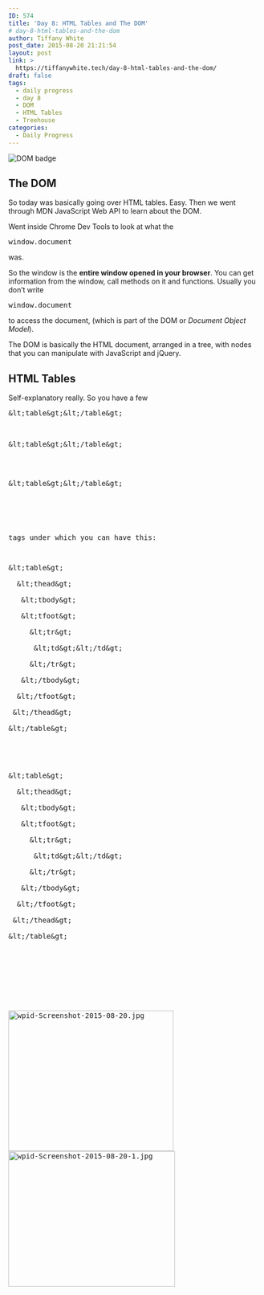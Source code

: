 ```yaml
---
ID: 574
title: 'Day 8: HTML Tables and The DOM'
# day-8-html-tables-and-the-dom
author: Tiffany White
post_date: 2015-08-20 21:21:54
layout: post
link: >
  https://tiffanywhite.tech/day-8-html-tables-and-the-dom/
draft: false
tags:
  - daily progress
  - day 8
  - DOM
  - HTML Tables
  - Treehouse
categories:
  - Daily Progress
---
```

<img class="aligncenter" src="http://helloburgh.me/wp-content/uploads/2015/08/wpid-Screenshot-2015-08-20-2.jpg" alt="DOM badge" />

<h2>The DOM</h2>

So today was basically going over HTML tables. Easy. Then we went through MDN JavaScript Web API to learn about the DOM.

Went inside Chrome Dev Tools to look at what the

<pre class="lang:javascript decode:1 " >window.document</pre>

was.

So the window is the <strong>entire window opened in your browser</strong>. You can get information from the window, call methods on it and functions. Usually you don’t write

<pre class="lang:javascript decode:1 " >window.document</pre>

to access the document, (which is part of the DOM or <em>Document Object Model</em>).

The DOM is basically the HTML document, arranged in a tree, with nodes that you can manipulate with JavaScript and jQuery.

<h2>HTML Tables</h2>

Self-explanatory really. So you have a few



<pre class="lang:html decode:1 " >
&amp;lt;table&amp;gt;&amp;lt;/table&amp;gt;


<pre class="lang:html decode:1 " >
&amp;lt;table&amp;gt;&amp;lt;/table&amp;gt;



<pre class="lang:html decode:1 " >
&amp;lt;table&amp;gt;&amp;lt;/table&amp;gt;


</pre>

tags under which you can have this:



<pre class="lang:html decode:1 " >
&amp;lt;table&amp;gt;

  &amp;lt;thead&amp;gt;

   &amp;lt;tbody&amp;gt;

   &amp;lt;tfoot&amp;gt;

     &amp;lt;tr&amp;gt;

      &amp;lt;td&amp;gt;&amp;lt;/td&amp;gt;

     &amp;lt;/tr&amp;gt;

   &amp;lt;/tbody&amp;gt;

  &amp;lt;/tfoot&amp;gt;

 &amp;lt;/thead&amp;gt;

&amp;lt;/table&amp;gt;




<pre class="lang:html decode:1 " >
&amp;lt;table&amp;gt;

  &amp;lt;thead&amp;gt;

   &amp;lt;tbody&amp;gt;

   &amp;lt;tfoot&amp;gt;

     &amp;lt;tr&amp;gt;

      &amp;lt;td&amp;gt;&amp;lt;/td&amp;gt;

     &amp;lt;/tr&amp;gt;

   &amp;lt;/tbody&amp;gt;

  &amp;lt;/tfoot&amp;gt;

 &amp;lt;/thead&amp;gt;

&amp;lt;/table&amp;gt;





</pre>

<a href="http://helloburgh.me/wp-content/uploads/2015/08/wpid-Screenshot-2015-08-20.jpg"><img class="aligncenter size-full wp-image-572" src="http://helloburgh.me/wp-content/uploads/2015/08/wpid-Screenshot-2015-08-20.jpg" alt="wpid-Screenshot-2015-08-20.jpg" width="329" height="280" /></a> <a href="http://helloburgh.me/wp-content/uploads/2015/08/wpid-Screenshot-2015-08-20-1.jpg"><img class="aligncenter size-full wp-image-573" src="http://helloburgh.me/wp-content/uploads/2015/08/wpid-Screenshot-2015-08-20-1.jpg" alt="wpid-Screenshot-2015-08-20-1.jpg" width="332" height="270" /></a></pre>